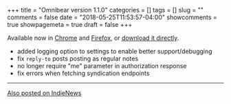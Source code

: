 +++
title = "Omnibear version 1.1.0"
categories = []
tags = []
slug = ""
comments = false
date = "2018-05-25T11:53:57-04:00"
showcomments = true
showpagemeta = true
draft = false
+++

Available now in [Chrome](https://chrome.google.com/webstore/detail/omnibear/cjieakdeocmiimmphkfhdfbihhncoocn) and [Firefox](https://addons.mozilla.org/en-US/firefox/addon/omnibear/), or [download it directly](/download/omnibear-1.1.0.zip).

* added logging option to settings to enable better support/debugging
* fix `reply-to` posts posting as regular notes
* no longer require "me" parameter in authorization response
* fix errors when fetching syndication endpoints

<hr>
<a href="https://news.indieweb.org/en" class="u-syndication">
  Also posted on IndieNews
</a>
